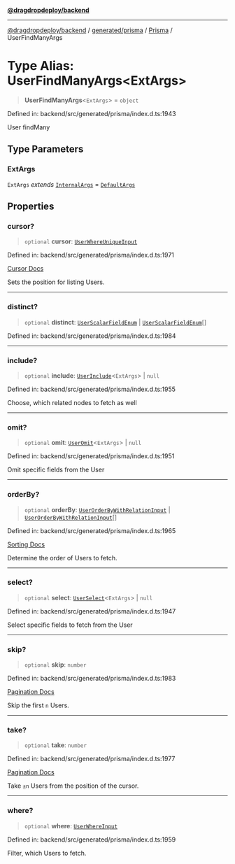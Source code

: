 [**@dragdropdeploy/backend**](../../../../../README.md)

***

[@dragdropdeploy/backend](../../../../../README.md) / [generated/prisma](../../../README.md) / [Prisma](../README.md) / UserFindManyArgs

# Type Alias: UserFindManyArgs\<ExtArgs\>

> **UserFindManyArgs**\<`ExtArgs`\> = `object`

Defined in: backend/src/generated/prisma/index.d.ts:1943

User findMany

## Type Parameters

### ExtArgs

`ExtArgs` *extends* [`InternalArgs`](../../../runtime/library/type-aliases/InternalArgs.md) = [`DefaultArgs`](../../../runtime/library/type-aliases/DefaultArgs.md)

## Properties

### cursor?

> `optional` **cursor**: [`UserWhereUniqueInput`](UserWhereUniqueInput.md)

Defined in: backend/src/generated/prisma/index.d.ts:1971

[Cursor Docs](https://www.prisma.io/docs/concepts/components/prisma-client/pagination#cursor-based-pagination)

Sets the position for listing Users.

***

### distinct?

> `optional` **distinct**: [`UserScalarFieldEnum`](UserScalarFieldEnum.md) \| [`UserScalarFieldEnum`](UserScalarFieldEnum.md)[]

Defined in: backend/src/generated/prisma/index.d.ts:1984

***

### include?

> `optional` **include**: [`UserInclude`](UserInclude.md)\<`ExtArgs`\> \| `null`

Defined in: backend/src/generated/prisma/index.d.ts:1955

Choose, which related nodes to fetch as well

***

### omit?

> `optional` **omit**: [`UserOmit`](UserOmit.md)\<`ExtArgs`\> \| `null`

Defined in: backend/src/generated/prisma/index.d.ts:1951

Omit specific fields from the User

***

### orderBy?

> `optional` **orderBy**: [`UserOrderByWithRelationInput`](UserOrderByWithRelationInput.md) \| [`UserOrderByWithRelationInput`](UserOrderByWithRelationInput.md)[]

Defined in: backend/src/generated/prisma/index.d.ts:1965

[Sorting Docs](https://www.prisma.io/docs/concepts/components/prisma-client/sorting)

Determine the order of Users to fetch.

***

### select?

> `optional` **select**: [`UserSelect`](UserSelect.md)\<`ExtArgs`\> \| `null`

Defined in: backend/src/generated/prisma/index.d.ts:1947

Select specific fields to fetch from the User

***

### skip?

> `optional` **skip**: `number`

Defined in: backend/src/generated/prisma/index.d.ts:1983

[Pagination Docs](https://www.prisma.io/docs/concepts/components/prisma-client/pagination)

Skip the first `n` Users.

***

### take?

> `optional` **take**: `number`

Defined in: backend/src/generated/prisma/index.d.ts:1977

[Pagination Docs](https://www.prisma.io/docs/concepts/components/prisma-client/pagination)

Take `±n` Users from the position of the cursor.

***

### where?

> `optional` **where**: [`UserWhereInput`](UserWhereInput.md)

Defined in: backend/src/generated/prisma/index.d.ts:1959

Filter, which Users to fetch.
